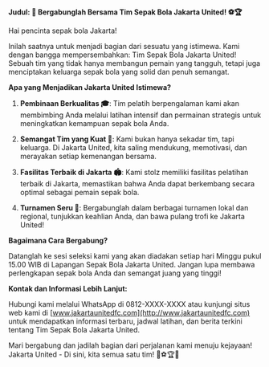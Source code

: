**Judul: 🌟 Bergabunglah Bersama Tim Sepak Bola Jakarta United! ⚽🏆**

Hai pencinta sepak bola Jakarta!

Inilah saatnya untuk menjadi bagian dari sesuatu yang istimewa. Kami dengan bangga mempersembahkan: Tim Sepak Bola Jakarta United! Sebuah tim yang tidak hanya membangun pemain yang tangguh, tetapi juga menciptakan keluarga sepak bola yang solid dan penuh semangat.

**Apa yang Menjadikan Jakarta United Istimewa?**

1. **Pembinaan Berkualitas 🎓**: Tim pelatih berpengalaman kami akan membimbing Anda melalui latihan intensif dan permainan strategis untuk meningkatkan kemampuan sepak bola Anda.

2. **Semangat Tim yang Kuat 💪**: Kami bukan hanya sekadar tim, tapi keluarga. Di Jakarta United, kita saling mendukung, memotivasi, dan merayakan setiap kemenangan bersama.

3. **Fasilitas Terbaik di Jakarta 🏟️**: Kami stolz memiliki fasilitas pelatihan terbaik di Jakarta, memastikan bahwa Anda dapat berkembang secara optimal sebagai pemain sepak bola.

4. **Turnamen Seru 🏅**: Bergabunglah dalam berbagai turnamen lokal dan regional, tunjukkan keahlian Anda, dan bawa pulang trofi ke Jakarta United!

**Bagaimana Cara Bergabung?**

Datanglah ke sesi seleksi kami yang akan diadakan setiap hari Minggu pukul 15.00 WIB di Lapangan Sepak Bola Jakarta United. Jangan lupa membawa perlengkapan sepak bola Anda dan semangat juang yang tinggi!

**Kontak dan Informasi Lebih Lanjut:**

Hubungi kami melalui WhatsApp di 0812-XXXX-XXXX atau kunjungi situs web kami di [www.jakartaunitedfc.com](http://www.jakartaunitedfc.com) untuk mendapatkan informasi terbaru, jadwal latihan, dan berita terkini tentang Tim Sepak Bola Jakarta United.

Mari bergabung dan jadilah bagian dari perjalanan kami menuju kejayaan! Jakarta United - Di sini, kita semua satu tim! 🚀⚽🏆🌈
